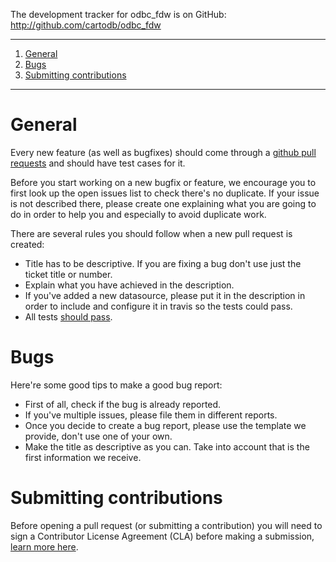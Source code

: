 The development tracker for odbc_fdw is on GitHub:
http://github.com/cartodb/odbc_fdw

---

1. [General](#general)
2. [Bugs](#bugs)
3. [Submitting contributions](#submitting-contributions)

---

# General

Every new feature (as well as bugfixes) should come through a [github pull requests](https://help.github.com/articles/using-pull-requests) and should have test cases for it.

Before you start working on a new bugfix or feature, we encourage you to first look up the open issues list to check there's no duplicate. 
If your issue is not described there, please create one explaining what you are going to do in order to help you and especially to avoid duplicate work.

There are several rules you should follow when a new pull request is created:

- Title has to be descriptive. If you are fixing a bug don't use just the ticket title or number.
- Explain what you have achieved in the description.
- If you've added a new datasource, please put it in the description in order to include and configure it in travis so the tests could pass.
- All tests [should pass](https://github.com/CartoDB/odbc_fdw/tree/master/test#how-to-execute-the-tests).

# Bugs

Here're some good tips to make a good bug report:

- First of all, check if the bug is already reported.
- If you've multiple issues, please file them in different reports.
- Once you decide to create a bug report, please use the template we provide, don't use one of your own.
- Make the title as descriptive as you can. Take into account that is the first information we receive.

# Submitting contributions

Before opening a pull request (or submitting a contribution) you will need to sign a Contributor License Agreement (CLA) before making a submission, [learn more here](https://carto.com/contributions).
